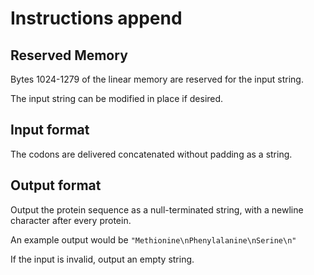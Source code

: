 # Instructions append

## Reserved Memory

Bytes 1024-1279 of the linear memory are reserved for the input string.

The input string can be modified in place if desired.

## Input format

The codons are delivered concatenated without padding as a string.

## Output format

Output the protein sequence as a null-terminated string, with a newline character after every protein.

An example output would be `"Methionine\nPhenylalanine\nSerine\n"`

If the input is invalid, output an empty string.

